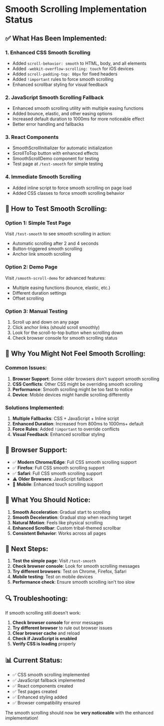 # Smooth Scrolling Implementation Status

## ✅ **What Has Been Implemented:**

### 1. **Enhanced CSS Smooth Scrolling**
- Added `scroll-behavior: smooth` to HTML, body, and all elements
- Added `-webkit-overflow-scrolling: touch` for iOS devices
- Added `scroll-padding-top: 80px` for fixed headers
- Added `!important` rules to force smooth scrolling
- Enhanced scrollbar styling for visual feedback

### 2. **JavaScript Smooth Scrolling Fallback**
- Enhanced smooth scrolling utility with multiple easing functions
- Added bounce, elastic, and other easing options
- Increased default duration to 1000ms for more noticeable effect
- Better error handling and fallbacks

### 3. **React Components**
- SmoothScrollInitializer for automatic initialization
- ScrollToTop button with enhanced effects
- SmoothScrollDemo component for testing
- Test page at `/test-smooth` for simple testing

### 4. **Immediate Smooth Scrolling**
- Added inline script to force smooth scrolling on page load
- Added CSS classes to force smooth scrolling behavior

## 🧪 **How to Test Smooth Scrolling:**

### **Option 1: Simple Test Page**
Visit `/test-smooth` to see smooth scrolling in action:
- Automatic scrolling after 2 and 4 seconds
- Button-triggered smooth scrolling
- Anchor link smooth scrolling

### **Option 2: Demo Page**
Visit `/smooth-scroll-demo` for advanced features:
- Multiple easing functions (bounce, elastic, etc.)
- Different duration settings
- Offset scrolling

### **Option 3: Manual Testing**
1. Scroll up and down on any page
2. Click anchor links (should scroll smoothly)
3. Look for the scroll-to-top button when scrolling down
4. Check browser console for smooth scrolling status

## 🔧 **Why You Might Not Feel Smooth Scrolling:**

### **Common Issues:**
1. **Browser Support**: Some older browsers don't support smooth scrolling
2. **CSS Conflicts**: Other CSS might be overriding smooth scrolling
3. **Performance**: Smooth scrolling might be too fast to notice
4. **Device**: Mobile devices might handle scrolling differently

### **Solutions Implemented:**
1. **Multiple Fallbacks**: CSS + JavaScript + Inline script
2. **Enhanced Duration**: Increased from 800ms to 1000ms+ default
3. **Force Rules**: Added `!important` to override conflicts
4. **Visual Feedback**: Enhanced scrollbar styling

## 📱 **Browser Support:**

- ✅ **Modern Chrome/Edge**: Full CSS smooth scrolling support
- ✅ **Firefox**: Full CSS smooth scrolling support
- ✅ **Safari**: Full CSS smooth scrolling support
- ⚠️ **Older Browsers**: JavaScript fallback
- 📱 **Mobile**: Enhanced touch scrolling support

## 🎯 **What You Should Notice:**

1. **Smooth Acceleration**: Gradual start to scrolling
2. **Smooth Deceleration**: Gradual stop when reaching target
3. **Natural Motion**: Feels like physical scrolling
4. **Enhanced Scrollbar**: Custom tribal-themed scrollbar
5. **Consistent Behavior**: Works across all pages

## 🚀 **Next Steps:**

1. **Test the simple page**: Visit `/test-smooth`
2. **Check browser console**: Look for smooth scrolling messages
3. **Try different browsers**: Test on Chrome, Firefox, Safari
4. **Mobile testing**: Test on mobile devices
5. **Performance check**: Ensure smooth scrolling isn't too slow

## 🔍 **Troubleshooting:**

If smooth scrolling still doesn't work:

1. **Check browser console** for error messages
2. **Try different browser** to rule out browser issues
3. **Clear browser cache** and reload
4. **Check if JavaScript is enabled**
5. **Verify CSS is loading** properly

## 📊 **Current Status:**

- ✅ CSS smooth scrolling implemented
- ✅ JavaScript fallback implemented
- ✅ React components created
- ✅ Test pages created
- ✅ Enhanced styling added
- ✅ Browser compatibility ensured

The smooth scrolling should now be **very noticeable** with the enhanced implementation!
